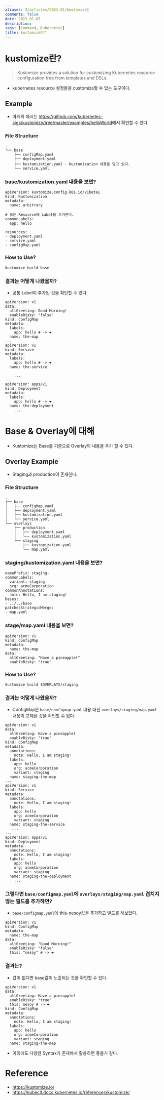 ```yaml
---
aliases: [/articles/2021-01/kustomize]
comments: false
date: 2021-01-07
description: 
tags: [Command, Kubernetes]
title: kustomize란?
---
```

# kustomize란?
> Kustomize provides a solution for customizing Kubernetes resource configuration free from templates and DSLs.
- kubernetes resource 설정들을 customize할 수 있는 도구이다.

## Example
- 아래의 예시는 <https://github.com/kubernetes-sigs/kustomize/tree/master/examples/helloWorld>에서 확인할 수 있다.

### File Structure
```
.
└── base
    ├── configMap.yaml
    ├── deployment.yaml
    ├── kustomization.yaml - kustomization 내용을 담고 있다.
    └── service.yaml
```

### base/kustomization.yaml 내용을 보면?
```
apiVersion: kustomize.config.k8s.io/v1beta1
kind: Kustomization
metadata:
  name: arbitrary

# 모든 Resource에 Label을 추가한다.
commonLabels:
  app: hello

resources:
- deployment.yaml
- service.yaml
- configMap.yaml
```

### How to Use?
```
kustomize build base
```

### 결과는 어떻게 나왔을까?
- 공통 Label이 추가된 것을 확인할 수 있다.

```
apiVersion: v1
data:
  altGreeting: Good Morning!
  enableRisky: "false"
kind: ConfigMap
metadata:
  labels:
    app: hello # -> ❤️
  name: the-map
---
apiVersion: v1
kind: Service
metadata:
  labels:
    app: hello # -> ❤️
  name: the-service

    ...
---
apiVersion: apps/v1
kind: Deployment
metadata:
  labels:
    app: hello # -> ❤️
  name: the-deployment
    ...
```

# Base & Overlay에 대해
- Kustomize는 Base를 기준으로 Overlay의 내용을 추가 할 수 있다.

## Overlay Example
- Staging과 production이 존재한다.

### File Structure
```
.
├── base
│   ├── configMap.yaml
│   ├── deployment.yaml
│   ├── kustomization.yaml
│   └── service.yaml
└── overlays
    ├── production
    │   ├── deployment.yaml
    │   └── kustomization.yaml
    └── staging
        ├── kustomization.yaml
        └── map.yaml
```

### staging/kustomization.yaml 내용을 보면?
```
namePrefix: staging-
commonLabels:
  variant: staging
  org: acmeCorporation
commonAnnotations:
  note: Hello, I am staging!
bases:
- ../../base
patchesStrategicMerge:
- map.yaml
```

### stage/map.yaml 내용을 보면?
```
apiVersion: v1
kind: ConfigMap
metadata:
  name: the-map
data:
  altGreeting: "Have a pineapple!"
  enableRisky: "true"
```

### How to Use?
```
kustomize build $OVERLAYS/staging
```

### 결과는 어떻게 나왔을까?
- ConfigMap은 `base/configmap.yaml` 내용 대신 `overlays/staging/map.yaml` 내용이 교체된 것을 확인할 수 있다.
```
apiVersion: v1
data:
  altGreeting: Have a pineapple!
  enableRisky: "true"
kind: ConfigMap
metadata:
  annotations:
    note: Hello, I am staging!
  labels:
    app: hello
    org: acmeCorporation
    variant: staging
  name: staging-the-map
---
apiVersion: v1
kind: Service
metadata:
  annotations:
    note: Hello, I am staging!
  labels:
    app: hello
    org: acmeCorporation
    variant: staging
  name: staging-the-service
   ...
---
apiVersion: apps/v1
kind: Deployment
metadata:
  annotations:
    note: Hello, I am staging!
  labels:
    app: hello
    org: acmeCorporation
    variant: staging
  name: staging-the-deployment
    ...
```

### 그렇다면 `base/configmap.yaml`에 `overlays/staging/map.yaml` 겹치지 않는 필드를 추가하면?
- `base/configmap.yaml`에 this-nesoy값을 추가하고 빌드를 해보았다.
```
apiVersion: v1
kind: ConfigMap
metadata:
  name: the-map
data:
  altGreeting: "Good Morning!"
  enableRisky: "false"
  this: "nesoy" # -> ❤️
```

### 결과는?
- 값이 없다면 base값이 노출되는 것을 확인할 수 있다.
```
apiVersion: v1
data:
  altGreeting: Have a pineapple!
  enableRisky: "true"
  this: nesoy # -> ❤️
kind: ConfigMap
metadata:
  annotations:
    note: Hello, I am staging!
  labels:
    app: hello
    org: acmeCorporation
    variant: staging
  name: staging-the-map
```

- 이외에도 다양한 Syntax가 존재해서 활용하면 좋을거 같다.

# Reference
- <https://kustomize.io/>
- <https://kubectl.docs.kubernetes.io/references/kustomize/>
